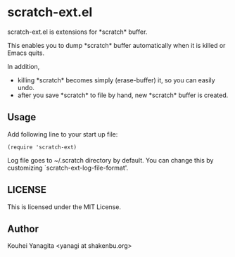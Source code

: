 scratch-ext.el
==============

scratch-ext.el is extensions for \*scratch\* buffer.

This enables you to dump \*scratch\* buffer automatically
when it is killed or Emacs quits.

In addition,

* killing \*scratch\* becomes simply (erase-buffer) it, so you can easily undo.
* after you save \*scratch\* to file by hand, new \*scratch\* buffer is created.


Usage
-----

Add following line to your start up file:

    (require 'scratch-ext)

Log file goes to ~/.scratch directory by default. You can change this
by customizing `scratch-ext-log-file-format'.


LICENSE
-------

This is licensed under the MIT License.


Author
------

Kouhei Yanagita \<yanagi at shakenbu.org\>
